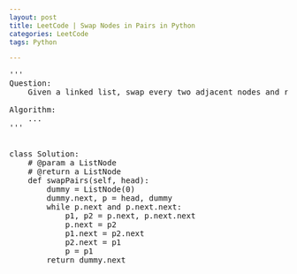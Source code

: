 ```yaml
---
layout: post
title: LeetCode | Swap Nodes in Pairs in Python
categories: LeetCode
tags: Python

---
```

<!-- import js for mathjax -->
<script src="http://cdn.mathjax.org/mathjax/latest/MathJax.js?config=default"></script>
<script type="text/x-mathjax-config">
MathJax.Hub.Config({
tex2jax: {inlineMath: [['$','$'], ['\\(','\\)']]}
});
</script>


<pre>
'''
Question:
    Given a linked list, swap every two adjacent nodes and return its head.

Algorithm:
    ...
'''


class Solution:
    # @param a ListNode
    # @return a ListNode
    def swapPairs(self, head):
        dummy = ListNode(0)
        dummy.next, p = head, dummy
        while p.next and p.next.next:
            p1, p2 = p.next, p.next.next
            p.next = p2
            p1.next = p2.next
            p2.next = p1
            p = p1
        return dummy.next
</pre>
